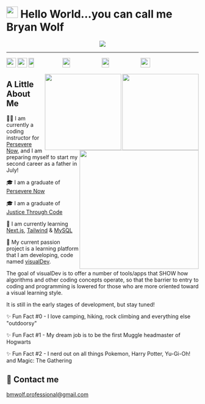 # <img src="https://raw.githubusercontent.com/MartinHeinz/MartinHeinz/master/wave.gif" width="30px"> Hello World...you can call me Bryan Wolf

<div align='center'>
<a href='#'><img src='https://skillicons.dev/icons?i=html,,css,,sass,,tailwind,,bootstrap,,javascript,,regex,,jquery,,react,,redux,,next,,typescript,,nodejs,,express,,jest,,mongodb,,python,,django,,mysql,,wordpress,,vscode,,git,,github,,gitlab,,netlify,,postman,,vercel,,markdown,,raspberrypi,,pug,,docker,,deno,,figma,,graphql,,d3&perline=23&theme=light'/></a>
</div>
<hr/>

<a href='https://github.com/bmwolf102990?tab=followers'><img src='https://img.shields.io/github/followers/bmwolf102990?style=social&label=Followers' height='25'></a> <a href='https://news.ycombinator.com'><img src='https://img.shields.io/hackernews/user-karma/bmwolf102990?style=social&label=Karma' height='25'></a> <img src='https://img.shields.io/badge/coding-nothing_rn-0078D4?style=flat&logo=visual%20studio&logoColor=white' height='25' width='17%'> <img src='https://img.shields.io/badge/listening_to-nothing_rn-F34E68?style=flat&logo=apple%20music&logoColor=white' height='25' width='19.5%'> <img src='https://img.shields.io/badge/listening_to-The_Journal-9933CC?style=flat&logo=apple%20podcasts&logoColor=white' height='25' width='19.5%'> <img src='https://api.visitorbadge.io/api/visitors?path=https%3A%2F%2Fgithub.com%2Fbmwolf102990&countColor=%2332cd32&style=flat' height='25'>

<a href='#'><img src='https://github-readme-stats-sigma-five.vercel.app/api?username=bmwolf102990&count_private=true&show_icons=true&theme=dark' height='200' align='right'></a>
<a href='#'><img src='https://github-readme-streak-stats.herokuapp.com/?user=bmwolf102990&theme=dark' height='200' align='right'></a>
<a href='#'><img src='https://github-readme-stats.vercel.app/api/top-langs/?username=bmwolf102990&layout=donut&theme=dark' height='311.7' align='right'></a>

## A Little About Me
🧑‍💻 I am currently a coding instructor for [Persevere Now](https://perseverenow.org), and I am preparing myself to start my second career as a father in July!

🎓 I am a graduate of [Persevere Now](https://perseverenow.org)

🎓 I am a graduate of [Justice Through Code](https://centerforjustice.columbia.edu/justicethroughcode)

🧠 I am currently learning [Next.js](https://nextjs.org), [Tailwind](https://tailwindcss.com) & [MySQL](https://www.mysql.com)

🚀 My current passion project is a learning platform that I am developing, code named [visualDev](https://github.com/bmwolf102990/visualDev).

The goal of visualDev is to offer a number of tools/apps that SHOW how algorithms and other coding concepts operate, so that the barrier to entry to coding and programming is lowered for those who are more oriented toward a visual learning style.

It is still in the early stages of development, but stay tuned!

✨ Fun Fact #0 - I love camping, hiking, rock climbing and everything else "outdoorsy"

✨ Fun Fact #1 - My dream job is to be the first Muggle headmaster of Hogwarts

✨ Fun Fact #2 - I nerd out on all things Pokemon, Harry Potter, Yu-Gi-Oh! and Magic: The Gathering
<br/>
## 📧 Contact me
[bmwolf.professional@gmail.com](mailto:bmwolf.professional@gmail.com)
